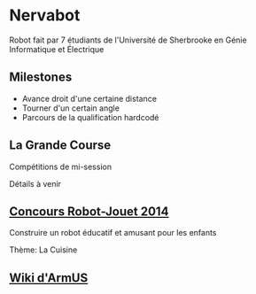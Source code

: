 Nervabot
========

Robot fait par 7 étudiants de l'Université de Sherbrooke en Génie Informatique et Électrique

Milestones
----------
- Avance droit d'une certaine distance
- Tourner d'un certain angle
- Parcours de la qualification hardcodé

La Grande Course
----------------
Compétitions de mi-session

Détails à venir

<a href="http://www.gel.usherbrooke.ca/crj/2014/">Concours Robot-Jouet 2014</a>
-------------------------------------------------------------------------------
Construire un robot éducatif et amusant pour les enfants

Thème: La Cuisine

<a href="http://www.gel.usherbrooke.ca/armus/index.php/Accueil">Wiki d'ArmUS</a>
--------------------------------------------------------------------------------
